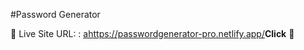 #Password Generator

📌 Live Site URL: : <ahttps://passwordgenerator-pro.netlify.app/>**Click** 🚀</a>

